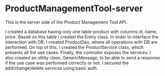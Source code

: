 # ProductManagementTool-server
This is the server side of the Product Management Tool API.

I created a database having only one table-product with columns id, name, price.
Based on this table I created the Entity class. 
In order to interface the interaction with DB, I created ProductDao, where all operations with DB are performed. 
On top of this, I created the ProductService class, which presents all the use cases. 
Finally, the controller exposes the services. 
I also created an utility class, GenericMessage, to be able to send a response if the use case was performed correctly or not. 
I secured the add/change/delete services using basic auth.
